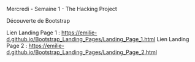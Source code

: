 Mercredi - Semaine 1 - The Hacking Project 

Découverte de Bootstrap 

Lien Landing Page 1 : https://emilie-d.github.io/Bootstrap_Landing_Pages/Landing_Page_1.html
Lien Landing Page 2 : https://emilie-d.github.io/Bootstrap_Landing_Pages/Landing_Page_2.html
